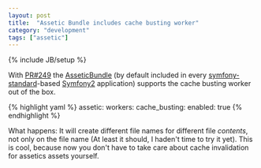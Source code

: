```yaml
---
layout: post
title:  "Assetic Bundle includes cache busting worker"
category: "development"
tags: ["assetic"]
---
```

{% include JB/setup %}

With [PR#249](https://github.com/symfony/AsseticBundle/pull/240) the [AsseticBundle](https://github.com/symfony/AsseticBundle)
(by default included in every [symfony-standard](https://github.com/symfony/symfony-standard)-based [Symfony2](http://symfony.com/)
application) supports the cache busting worker out of the box.

{% highlight yaml %}
assetic:
    workers:
        cache_busting:
            enabled: true
{% endhighlight %}

What happens: It will create different file names for different file _contents_, not only on the file name (At least it should, I
haden't time to try it yet). This is cool, because now you don't have to take care about cache invalidation for assetics assets yourself.

